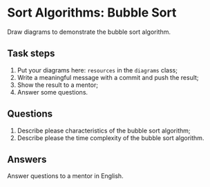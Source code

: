 # Sort Algorithms: Bubble Sort

Draw diagrams to demonstrate the bubble sort algorithm.

## Task steps

1. Put your diagrams here: `resources` in the `diagrams` class;
2. Write a meaningful message with a commit and push the result;
3. Show the result to a mentor;
4. Answer some questions.

## Questions

1. Describe please characteristics of the bubble sort algorithm;
2. Describe please the time complexity of the bubble sort algorithm.

## Answers

Answer questions to a mentor in English.
